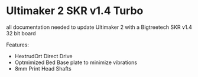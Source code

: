 # Ultimaker 2 SKR v1.4 Turbo
all documentation needed to update Ultimaker 2 with a Bigtreetech SKR v1.4 32 bit board 

Features:

- HextrudOrt Direct Drive
- Optmimized Bed Base plate to minimize vibrations
- 8mm Print Head Shafts
